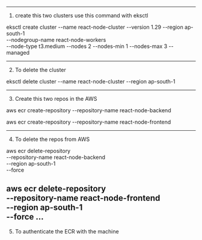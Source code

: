 ------------------------------------------------------------------------------------------------
1) create this two clusters use this command with eksctl  

 eksctl create cluster   --name react-node-cluster   --version 1.29   --region ap-south-1  \
 --nodegroup-name react-node-workers   \
 --node-type t3.medium   --nodes 2   --nodes-min 1   --nodes-max 3   --managed

-----------------------------------------------------------------------------------------------
 2) To delete the cluster

eksctl delete cluster --name react-node-cluster --region ap-south-1

-----------------------------------------------------------------------------------------------
3) Create this two repos in the AWS

aws ecr create-repository --repository-name react-node-backend

aws ecr create-repository --repository-name react-node-frontend

----------------------------------------------------------------------------------------------

4) To delete the repos from AWS

aws ecr delete-repository \
  --repository-name react-node-backend \
  --region ap-south-1 \
  --force

aws ecr delete-repository \
  --repository-name react-node-frontend \
  --region ap-south-1 \
  --force
...
-----------------------------------------------------------------------------------------------

5) To authenticate the ECR with the machine


